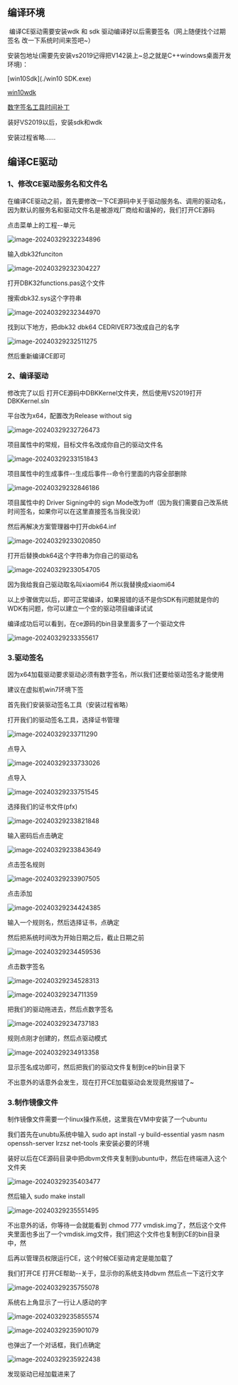 ## 编译环境

​	编译CE驱动需要安装wdk 和 sdk 驱动编译好以后需要签名（网上随便找个过期签名 改一下系统时间来签吧~）

安装包地址(需要先安装vs2019记得把V142装上~总之就是C++windows桌面开发环境)：

[win10Sdk](./win10 SDK.exe)

[win10wdk](./win10wdk.exe)

[数字签名工具时间补丁](./数字签名工具时间补丁.zip)

装好VS2019以后，安装sdk和wdk



安装过程省略......





## 编译CE驱动

### 1、修改CE驱动服务名和文件名

在编译CE驱动之前，首先要修改一下CE源码中关于驱动服务名、调用的驱动名，因为默认的服务名和驱动文件名是被游戏厂商给和谐掉的，我们打开CE源码

点击菜单上的工程--单元

![image-20240329232234896](./notesimg/image-20240329232234896.png)

输入dbk32funciton

![image-20240329232304227](./notesimg/image-20240329232304227.png)

打开DBK32functions.pas这个文件

搜索dbk32.sys这个字符串

![image-20240329232344970](./notesimg/image-20240329232344970.png)

找到以下地方，把dbk32 dbk64 CEDRIVER73改成自己的名字

![image-20240329232511275](./notesimg/image-20240329232511275.png)

然后重新编译CE即可



### 2、编译驱动

修改完了以后 打开CE源码中DBKKernel文件夹，然后使用VS2019打开DBKKernel.sln

平台改为x64，配置改为Release without sig

![image-20240329232726473](./notesimg/image-20240329232726473.png)

项目属性中的常规，目标文件名改成你自己的驱动文件名

![image-20240329233151843](./notesimg/image-20240329233151843.png)

项目属性中的生成事件--生成后事件--命令行里面的内容全部删除

![image-20240329232846186](./notesimg/image-20240329232846186.png)

项目属性中的 Driver Signing中的 sign Mode改为off（因为我们需要自己改系统时间签名，如果你可以在这里直接签名当我没说）

然后再解决方案管理器中打开dbk64.inf

![image-20240329233020850](./notesimg/image-20240329233020850.png)

打开后替换dbk64这个字符串为你自己的驱动名

![image-20240329233054705](./notesimg/image-20240329233054705.png)

因为我给我自己驱动取名叫xiaomi64 所以我替换成xiaomi64

以上步骤做完以后，即可正常编译，如果报错的话不是你SDK有问题就是你的WDK有问题，你可以建立一个空的驱动项目编译试试

编译成功后可以看到，在ce源码的bin目录里面多了一个驱动文件

![image-20240329233355617](./notesimg/image-20240329233355617.png)

### 3.驱动签名

因为x64加载驱动要求驱动必须有数字签名，所以我们还要给驱动签名才能使用

建议在虚拟机win7环境下签

首先我们安装驱动签名工具（安装过程省略）

打开我们的驱动签名工具，选择证书管理

![image-20240329233711290](./notesimg/image-20240329233711290.png)

点导入

![image-20240329233733026](./notesimg/image-20240329233733026.png)

点导入

![image-20240329233751545](./notesimg/image-20240329233751545.png)

选择我们的证书文件(pfx)

![image-20240329233821848](./notesimg/image-20240329233821848.png)

输入密码后点击确定

![image-20240329233843649](./notesimg/image-20240329233843649.png)

点击签名规则

![image-20240329233907505](./notesimg/image-20240329233907505.png)

点击添加

![image-20240329234424385](./notesimg/image-20240329234424385.png)

输入一个规则名，然后选择证书，点确定

然后把系统时间改为开始日期之后，截止日期之前

![image-20240329234459536](./notesimg/image-20240329234459536.png)

点击数字签名

![image-20240329234528313](./notesimg/image-20240329234528313.png)

![image-20240329234711359](./notesimg/image-20240329234711359.png)

把我们的驱动拖进去，然后点数字签名

![image-20240329234737183](./notesimg/image-20240329234737183.png)

规则点刚才创建的，然后点驱动模式

![image-20240329234913358](./notesimg/image-20240329234913358.png)

显示签名成功即可，然后把我们的驱动文件复制到ce的bin目录下

不出意外的话意外会发生，现在打开CE加载驱动会发现竟然报错了~



### 3.制作镜像文件

制作镜像文件需要一个linux操作系统，这里我在VM中安装了一个ubuntu

我们首先在unubtu系统中输入 sudo apt install -y build-essential yasm nasm openssh-server lrzsz net-tools 来安装必要的环境

装好以后在CE源码目录中把dbvm文件夹复制到ubuntu中，然后在终端进入这个文件夹

![image-20240329235403477](./notesimg/image-20240329235403477.png)



然后输入 sudo make install

![image-20240329235551495](./notesimg/image-20240329235551495.png)

不出意外的话，你等待一会就能看到 chmod 777 vmdisk.img了，然后这个文件夹里面也多出了一个vmdisk.img文件，我们把这个文件也复制到CE的bin目录中，然



后再以管理员权限运行CE，这个时候CE驱动肯定是能加载了



我们打开CE 打开CE帮助--关于，显示你的系统支持dbvm 然后点一下这行文字

![image-20240329235755078](./notesimg/image-20240329235755078.png)

系统右上角显示了一行让人感动的字

![image-20240329235855574](./notesimg/image-20240329235855574.png)

![image-20240329235901079](./notesimg/image-20240329235901079.png)

也弹出了一个对话框，我们点确定

![image-20240329235922438](./notesimg/image-20240329235922438.png)

发现驱动已经加载进来了